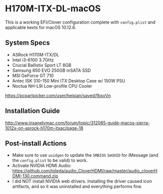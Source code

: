 # H170M-ITX-DL-macOS
This is a working EFI/Clover configuration complete with `config.plist` and applicable kexts for macOS 10.12.6.

## System Specs
* ASRock H170M-ITX/DL
* Intel i3-6100 3.7GHz
* Crucial Ballistix Sport LT 8GB
* Samsung 850 EVO 250GB mSATA SSD
* MSI GeForce GT 710
* Antec ISK 310-150 Mini ITX Desktop Case w/ 150W PSU
* Noctua NH-L9i Low-profile CPU Cooler

https://pcpartpicker.com/user/heisian/saved/fbsvVn

## Installation Guide
http://www.insanelymac.com/forum/topic/312085-guide-macos-sierra-1012x-on-asrock-h170m-itxac/page-18

## Post-install Actions
* Make sure to use `uuidgen` to update the `SMBIOS` `SmUUID` for iMessage (and the `config.plist` to be valid) to work.
* Activate NVIDIA HDMI Audio: https://github.com/toleda/audio_CloverHDMI/raw/master/audio_cloverHDMI-130.command.zip
* I did NOT install NVIDIA web drivers. Installing the driver caused icon artifacts, and so it was uninstalled and everything performs fine.
